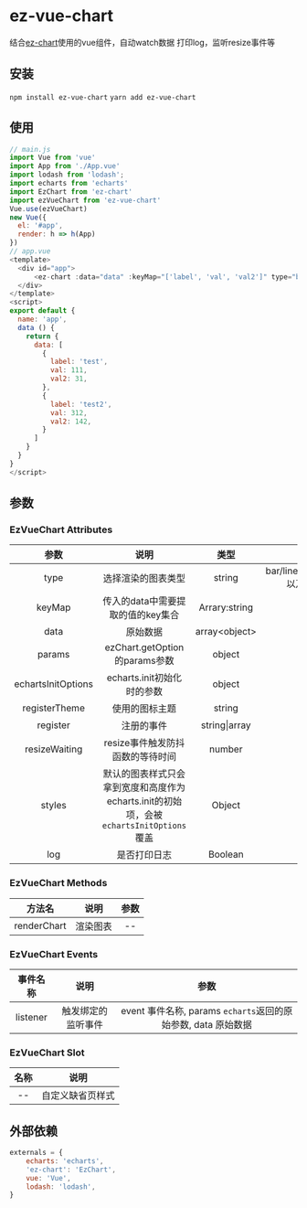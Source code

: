 # ez-vue-chart
结合[ez-chart](https://www.npmjs.com/package/ez-chart)使用的vue组件，自动watch数据
打印log，监听resize事件等

## 安装

`npm install ez-vue-chart`
`yarn add ez-vue-chart`

## 使用

```javascript
// main.js
import Vue from 'vue'
import App from './App.vue'
import lodash from 'lodash';
import echarts from 'echarts'
import EzChart from 'ez-chart'
import ezVueChart from 'ez-vue-chart'
Vue.use(ezVueChart)
new Vue({
  el: '#app',
  render: h => h(App)
})
// app.vue
<template>
  <div id="app">
      <ez-chart :data="data" :keyMap="['label', 'val', 'val2']" type="bar" register="click"></ez-chart>
  </div>
</template>
<script>
export default {
  name: 'app',
  data () {
    return {
      data: [
        {
          label: 'test',
          val: 111,
          val2: 31,
        },
        {
          label: 'test2',
          val: 312,
          val2: 142,
        }
      ]
    }
  }
}
</script>

```

## 参数

### EzVueChart Attributes
|参数 |	说明	| 类型	| 可选值 |	默认值 |
|:-:|:-:|:-:|:-:|:-:|
|type|选择渲染的图表类型|string|bar/line/pie/funnel/scatter 以及customType|--|--|
|keyMap|传入的data中需要提取的值的key集合|Arrary:string|--|\['label', 'value'\]|
|data|原始数据|array\<object\>|--|--|
|params|ezChart.getOption的params参数|object|--|{}|
|echartsInitOptions|echarts.init初始化时的参数|object|--|{}|
|registerTheme|使用的图标主题|string|--|''|
|register|注册的事件|string\|array|--|--|
|resizeWaiting|resize事件触发防抖函数的等待时间|number|--|500|
|styles|默认的图表样式只会拿到宽度和高度作为echarts.init的初始项，会被`echartsInitOptions`覆盖|Object|--|{ height: '300px',width: 'auto'}|
|log|是否打印日志|Boolean|--|false|

### EzVueChart Methods

|方法名	|说明	|参数
|:-:|:-:|:-:|
|renderChart|渲染图表|--|

### EzVueChart Events

|事件名称	|说明	|参数
|:-:|:-:|:-:|
|listener|触发绑定的监听事件|event 事件名称, params `echarts`返回的原始参数, data 原始数据|
### EzVueChart Slot

|名称	|说明	|
|:-:|:-:|
|--|自定义缺省页样式|

## 外部依赖
```javascript
externals = {
    echarts: 'echarts',
    'ez-chart': 'EzChart',
    vue: 'Vue',
    lodash: 'lodash',
}
```
